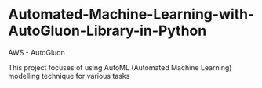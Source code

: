 # Automated-Machine-Learning-with-AutoGluon-Library-in-Python
AWS - AutoGluon


This project focuses of using AutoML (Automated Machine Learning) modelling technique for various tasks

